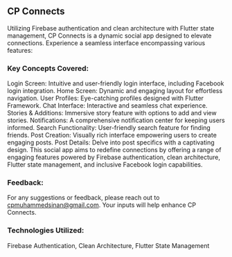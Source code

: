 ## CP Connects

Utilizing Firebase authentication and clean architecture with Flutter state management, CP Connects is a dynamic social app designed to elevate connections. Experience a seamless interface encompassing various features:

### Key Concepts Covered:
Login Screen: Intuitive and user-friendly login interface, including Facebook login integration.
Home Screen: Dynamic and engaging layout for effortless navigation.
User Profiles: Eye-catching profiles designed with Flutter Framework.
Chat Interface: Interactive and seamless chat experience.
Stories & Additions: Immersive story feature with options to add and view stories.
Notifications: A comprehensive notification center for keeping users informed.
Search Functionality: User-friendly search feature for finding friends.
Post Creation: Visually rich interface empowering users to create engaging posts.
Post Details: Delve into post specifics with a captivating design.
This social app aims to redefine connections by offering a range of engaging features powered by Firebase authentication, clean architecture, Flutter state management, and inclusive Facebook login capabilities.

### Feedback:
For any suggestions or feedback, please reach out to cpmuhammedsinan@gmail.com. Your inputs will help enhance CP Connects.

### Technologies Utilized:
Firebase Authentication, Clean Architecture, Flutter State Management

